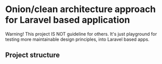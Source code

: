 # Onion/clean architecture approach for Laravel based application
Warning! This project IS NOT guideline for others. It's just playground for testing more maintainable design principles, into Laravel based apps.


## Project structure